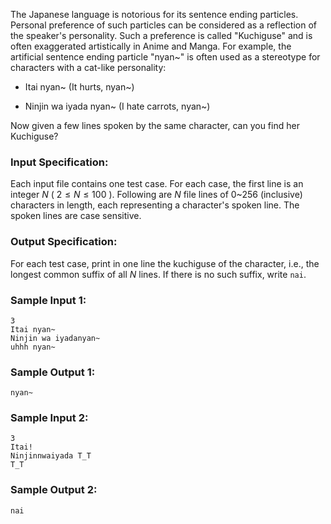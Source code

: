 <!-- Title
Kuchiguse (20)
-->
The Japanese language is notorious for its sentence ending particles. Personal
preference of such particles can be considered as a reflection of the
speaker's personality. Such a preference is called "Kuchiguse" and is often
exaggerated artistically in Anime and Manga. For example, the artificial
sentence ending particle "nyan~" is often used as a stereotype for characters
with a cat-like personality:

  * Itai nyan~ (It hurts, nyan~)

  * Ninjin wa iyada nyan~ (I hate carrots, nyan~)

Now given a few lines spoken by the same character, can you find her
Kuchiguse?

### Input Specification:

Each input file contains one test case. For each case, the first line is an
integer $N$ ( $2\le N\le 100$ ). Following are $N$ file lines of 0~256
(inclusive) characters in length, each representing a character's spoken line.
The spoken lines are case sensitive.

### Output Specification:

For each test case, print in one line the kuchiguse of the character, i.e.,
the longest common suffix of all $N$ lines. If there is no such suffix, write
`nai`.

### Sample Input 1:

```
3
Itai nyan~
Ninjin wa iyadanyan~
uhhh nyan~
```

### Sample Output 1:

```
nyan~
```

### Sample Input 2:

```
3
Itai!
Ninjinnwaiyada T_T
T_T
```

### Sample Output 2:

```
nai
```
